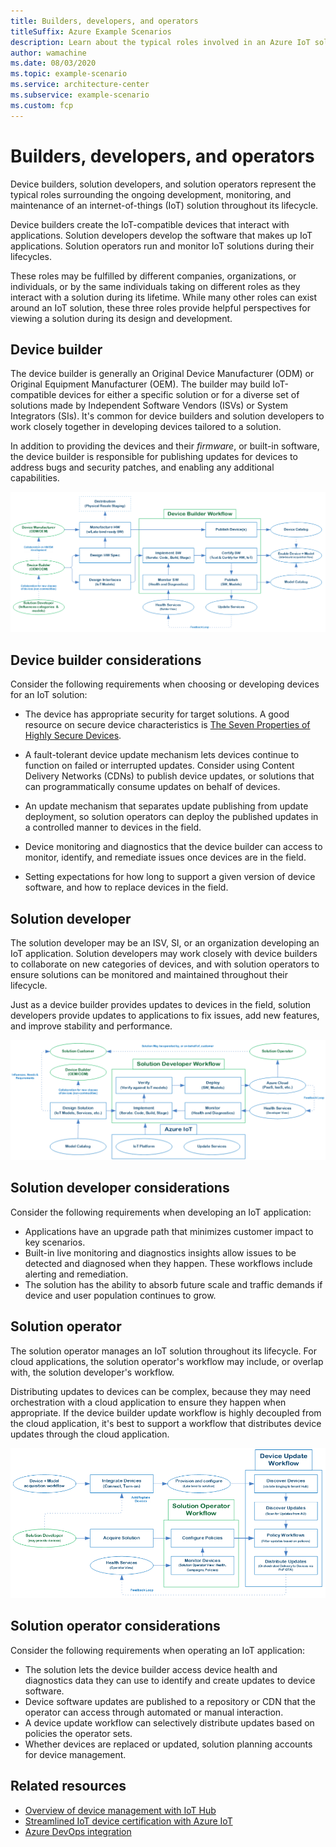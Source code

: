 ```yaml
---
title: Builders, developers, and operators
titleSuffix: Azure Example Scenarios
description: Learn about the typical roles involved in an Azure IoT solution and how they interact.
author: wamachine
ms.date: 08/03/2020
ms.topic: example-scenario
ms.service: architecture-center
ms.subservice: example-scenario
ms.custom: fcp
---
```


# Builders, developers, and operators

Device builders, solution developers, and solution operators represent the typical roles surrounding the ongoing development, monitoring, and maintenance of an internet-of-things (IoT) solution throughout its lifecycle.

Device builders create the IoT-compatible devices that interact with applications. Solution developers develop the software that makes up IoT applications. Solution operators run and monitor IoT solutions during their lifecycles.

These roles may be fulfilled by different companies, organizations, or individuals, or by the same individuals taking on different roles as they interact with a solution during its lifetime. While many other roles can exist around an IoT solution, these three roles provide helpful perspectives for viewing a solution during its design and development.

## Device builder

The device builder is generally an Original Device Manufacturer (ODM) or Original Equipment Manufacturer (OEM). The builder may build IoT-compatible devices for either a specific solution or for a diverse set of solutions made by Independent Software Vendors (ISVs) or System Integrators (SIs). It's common for device builders and solution developers to work closely together in developing devices tailored to a solution.

In addition to providing the devices and their *firmware*, or built-in software, the device builder is responsible for publishing updates for devices to address bugs and security patches, and enabling any additional capabilities.

![A diagram showing activities of a device builder, and relationships with other roles in developing an IoT solution.](media/device-builder.png)

## Device builder considerations

Consider the following requirements when choosing or developing devices for an IoT solution:

- The device has appropriate security for target solutions. A good resource on secure device characteristics is [The Seven Properties of Highly Secure Devices](https://www.microsoft.com/research/publication/seven-properties-highly-secure-devices/).

- A fault-tolerant device update mechanism lets devices continue to function on failed or interrupted updates. Consider using Content Delivery Networks (CDNs) to publish device updates, or solutions that can programmatically consume updates on behalf of devices.

- An update mechanism that separates update publishing from update deployment, so solution operators can deploy the published updates in a controlled manner to devices in the field.

- Device monitoring and diagnostics that the device builder can access to monitor, identify, and remediate issues once devices are in the field.

- Setting expectations for how long to support a given version of device software, and how to replace devices in the field.

## Solution developer

The solution developer may be an ISV, SI, or an organization developing an IoT application. Solution developers may work closely with device builders to collaborate on new categories of devices, and with solution operators to ensure solutions can be monitored and maintained throughout their lifecycle.

Just as a device builder provides updates to devices in the field, solution developers provide updates to applications to fix issues, add new features, and improve stability and performance.

![A diagram showing activities of a solution developer, and relationships with other roles in developing an IoT solution.](media/solution-developer.png)

## Solution developer considerations

Consider the following requirements when developing an IoT application:

- Applications have an upgrade path that minimizes customer impact to key scenarios.
- Built-in live monitoring and diagnostics insights allow issues to be detected and diagnosed when they happen. These workflows include alerting and remediation.
- The solution has the ability to absorb future scale and traffic demands if device and user population continues to grow.

## Solution operator

The solution operator manages an IoT solution throughout its lifecycle. For cloud applications, the solution operator's workflow may include, or overlap with, the solution developer's workflow.

Distributing updates to devices can be complex, because they may need orchestration with a cloud application to ensure they happen when appropriate. If the device builder update workflow is highly decoupled from the cloud application, it's best to support a workflow that distributes device updates through the cloud application.

![A diagram showing activities of a solution operator, and relationships with other roles in developing an IoT solution.](media/solution-operator.png)

## Solution operator considerations

Consider the following requirements when operating an IoT application:

- The solution lets the device builder access device health and diagnostics data they can use to identify and create updates to device software.
- Device software updates are published to a repository or CDN that the operator can access through automated or manual interaction.
- A device update workflow can selectively distribute updates based on policies the operator sets.
- Whether devices are replaced or updated, solution planning accounts for device management.

## Related resources

- [Overview of device management with IoT Hub](https://docs.microsoft.com/azure/iot-hub/iot-hub-device-management-overview)
- [Streamlined IoT device certification with Azure IoT](https://azure.microsoft.com/blog/streamlined-iot-device-certification-with-azure-iot-certification-service/)
- [Azure DevOps integration](https://azure.microsoft.com/product-categories/devops/)
